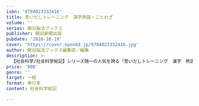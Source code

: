 ```yaml
---
isbn: '9784023332416'
title: 思いだしトレーニング　漢字熟語・ことわざ
volume: ''
series: 朝日脳活ブックス
publisher: 朝日新聞出版
pubdate: '2018-10-19'
cover: 'https://cover.openbd.jp/9784023332416.jpg'
author: 朝日脳活ブックス編集部／編集
description: >-
  【社会科学/社会科学総記】シリーズ随一の人気を誇る『思いだしトレーニング　漢字　熟語・ことわざ』の第２弾。つい忘れがちな漢字問題から頭をひねる難問まで、新作960問以上を収録。くり返してチャレンジすることで、書けなかった漢字・読めなかった漢字が驚くほど思いだせるうになる。
price: '900'
genre: ''
target: 一般
format: 単行本
content: 社会科学総記

---
```

